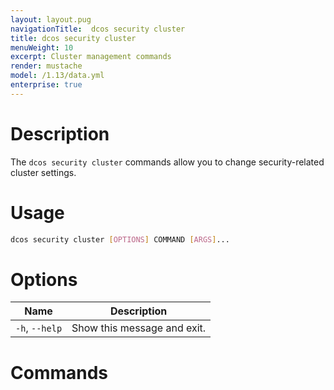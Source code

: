```yaml
---
layout: layout.pug
navigationTitle:  dcos security cluster
title: dcos security cluster
menuWeight: 10
excerpt: Cluster management commands
render: mustache
model: /1.13/data.yml
enterprise: true
---
```


# Description

The `dcos security cluster` commands allow you to change security-related cluster settings.

# Usage

```bash
dcos security cluster [OPTIONS] COMMAND [ARGS]...
```

# Options

| Name |  Description |
|---------|-------------|
|  `-h`, `--help` |  Show this message and exit.|

# Commands

